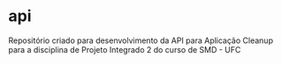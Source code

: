 # api
Repositório criado para desenvolvimento da API para Aplicação Cleanup para a disciplina de Projeto Integrado 2 do curso de SMD - UFC
